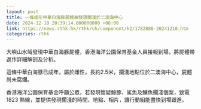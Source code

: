 ```yaml
---
layout: post
title: 一條成年中華白海豚屍體被發現擱淺於二澳海中心
date: 2024-12-10 20:39:14.000000000 +08:00
link: https://news.rthk.hk/rthk/ch/component/k2/1782888-20241210.htm
categories: rthk
---
```


大嶼山水域發現中華白海豚屍體，香港海洋公園保育基金人員接報到場，將屍體帶返作詳細解剖及分析。

這條中華白海豚已成年，屬於雌性，長約2.5米，擱淺地點位於二澳海中心，屍體尚未腐爛。

香港海洋公園保育基金呼籲公眾，若發現懷疑鯨豚、鯊魚及鯆魚擱淺個案，致電 1823 熱線，並提供發現擱淺的時間、地點、相片，讓行動組能盡快到場跟進。
